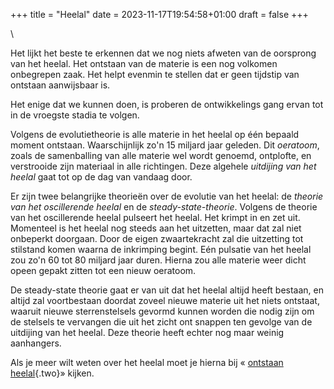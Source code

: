 +++
title = "Heelal"
date = 2023-11-17T19:54:58+01:00
draft = false
+++

\

Het lijkt het beste te erkennen dat we nog niets afweten van de
oorsprong van het heelal. Het ontstaan van de materie is een nog
volkomen onbegrepen zaak. Het helpt evenmin te stellen dat er geen
tijdstip van ontstaan aanwijsbaar is.

Het enige dat we kunnen doen, is proberen de ontwikkelings gang ervan
tot in de vroegste stadia te volgen.

Volgens de evolutietheorie is alle materie in het heelal op één bepaald
moment ontstaan. Waarschijnlijk zo\'n 15 miljard jaar geleden. Dit
*oeratoom*, zoals de samenballing van alle materie wel wordt genoemd,
ontplofte, en verstrooide zijn materiaal in alle richtingen. Deze
algehele *uitdijing van het heelal* gaat tot op de dag van vandaag door.

Er zijn twee belangrijke theorieën over de evolutie van het heelal: de
*theorie van het oscillerende heelal* en de *steady-state-theorie*.
Volgens de theorie van het oscillerende heelal pulseert het heelal. Het
krimpt in en zet uit. Momenteel is het heelal nog steeds aan het
uitzetten, maar dat zal niet onbeperkt doorgaan. Door de eigen
zwaartekracht zal die uitzetting tot stilstand komen waarna de
inkrimping begint. Eén pulsatie van het heelal zou zo\'n 60 tot 80
miljard jaar duren. Hierna zou alle materie weer dicht opeen gepakt
zitten tot een nieuw oeratoom.

De steady-state theorie gaat er van uit dat het heelal altijd heeft
bestaan, en altijd zal voortbestaan doordat zoveel nieuwe materie uit
het niets ontstaat, waaruit nieuwe sterrenstelsels gevormd kunnen worden
die nodig zijn om de stelsels te vervangen die uit het zicht ont snappen
ten gevolge van de uitdijing van het heelal. Deze theorie heeft echter
nog maar weinig aanhangers.

Als je meer wilt weten over het heelal moet je hierna bij « [ontstaan
heelal](ontstaan.html){.two}» kijken.
